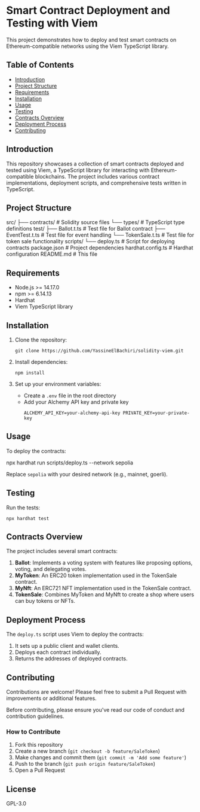 # Smart Contract Deployment and Testing with Viem

This project demonstrates how to deploy and test smart contracts on Ethereum-compatible networks using the Viem TypeScript library.

## Table of Contents

- [Introduction](#introduction)
- [Project Structure](#project-structure)
- [Requirements](#requirements)
- [Installation](#installation)
- [Usage](#usage)
- [Testing](#testing)
- [Contracts Overview](#contracts-overview)
- [Deployment Process](#deployment-process)
- [Contributing](#contributing)

## Introduction

This repository showcases a collection of smart contracts deployed and tested using Viem, a TypeScript library for interacting with Ethereum-compatible blockchains. The project includes various contract implementations, deployment scripts, and comprehensive tests written in TypeScript.

## Project Structure

src/
├── contracts/ # Solidity source files
└── types/ # TypeScript type definitions
test/
├── Ballot.t.ts # Test file for Ballot contract
├── EventTest.t.ts # Test file for event handling
└── TokenSale.t.ts # Test file for token sale functionality scripts/
└── deploy.ts # Script for deploying contracts package.json # Project dependencies hardhat.config.ts # Hardhat configuration README.md # This file

## Requirements

- Node.js >= 14.17.0
- npm >= 6.14.13
- Hardhat
- Viem TypeScript library

## Installation

1. Clone the repository:

   ```
   git clone https://github.com/YassineElBachiri/solidity-viem.git
   ```

2. Install dependencies:

   ```
   npm install
   ```

3. Set up your environment variables:
   - Create a `.env` file in the root directory
   - Add your Alchemy API key and private key
     ```
     ALCHEMY_API_KEY=your-alchemy-api-key PRIVATE_KEY=your-private-key
     ```

## Usage

To deploy the contracts:

npx hardhat run scripts/deploy.ts --network sepolia

Replace `sepolia` with your desired network (e.g., mainnet, goerli).

## Testing

Run the tests:

```
npx hardhat test
```

## Contracts Overview

The project includes several smart contracts:

1. **Ballot**: Implements a voting system with features like proposing options, voting, and delegating votes.
2. **MyToken**: An ERC20 token implementation used in the TokenSale contract.
3. **MyNft**: An ERC721 NFT implementation used in the TokenSale contract.
4. **TokenSale**: Combines MyToken and MyNft to create a shop where users can buy tokens or NFTs.

## Deployment Process

The `deploy.ts` script uses Viem to deploy the contracts:

1. It sets up a public client and wallet clients.
2. Deploys each contract individually.
3. Returns the addresses of deployed contracts.

## Contributing

Contributions are welcome! Please feel free to submit a Pull Request with improvements or additional features.

Before contributing, please ensure you've read our code of conduct and contribution guidelines.

### How to Contribute

1. Fork this repository
2. Create a new branch (`git checkout -b feature/SaleToken`)
3. Make changes and commit them (`git commit -m 'Add some feature'`)
4. Push to the branch (`git push origin feature/SaleToken`)
5. Open a Pull Request

## License

GPL-3.0
